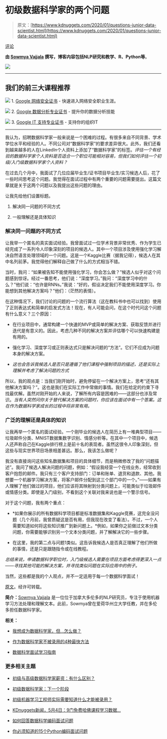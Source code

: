 # 初级数据科学家的两个问题

> 原文：[https://www.kdnuggets.com/2020/01/questions-junior-data-scientist.html](https://www.kdnuggets.com/2020/01/questions-junior-data-scientist.html)

[评论](#comments)

**由 [Sowmya Vajjala](https://nishkalavallabhi.github.io/) 撰写，博客内容包括NLP研究和教学、R、Python等**。

![](../Images/8007ad742936b092bd116f0eade03093.png)

* * *

## 我们的前三大课程推荐

![](../Images/0244c01ba9267c002ef39d4907e0b8fb.png) 1\. [Google 网络安全证书](https://www.kdnuggets.com/google-cybersecurity) - 快速进入网络安全职业生涯。

![](../Images/e225c49c3c91745821c8c0368bf04711.png) 2\. [Google 数据分析专业证书](https://www.kdnuggets.com/google-data-analytics) - 提升你的数据分析技能

![](../Images/0244c01ba9267c002ef39d4907e0b8fb.png) 3\. [Google IT 支持专业证书](https://www.kdnuggets.com/google-itsupport) - 支持你的组织IT

* * *

我认为，招聘数据科学家一般来说是一个困难的过程。有很多来自不同背景、学术学位水平和经验的人。不同公司对“数据科学家”的要求差异很大。此外，我们还看到越来越多的人在LinkedIn个人资料上添加了“数据科学家”的标签。*评估一个有经验的数据科学家个人资料是否适合一个职位可能相对容易，但我们如何评估一个初级/入门级数据科学家个人资料？*

在过去几个月中，我面试了几位应届毕业生/证书项目毕业生/实习候选人后，花了一些时间思考这个问题。我觉得在面试过程中有两个重要的问题需要提出。这篇文章就是关于这两个问题以及我提出这些问题的理由。

让我先给他们设置标题。

1.  解决同一问题的不同方式

1.  一般理解还是具体知识

### 解决同一问题的不同方式

让我举一个匿名的真实面试经验。我曾面试过一位学术背景非常优秀、作为学生已经完成了一系列令人印象深刻的项目的候选人。其中一个项目涉及使用强化学习解决自然语言处理领域的一个问题。这是一个Kaggle比赛（据我记得），候选人在其中名列前茅。我觉得他们解释自己做了什么的方式相当不错。

当时，我问：“如果被告知不能使用强化学习，你会怎么做？”候选人似乎对这个问题感到惊讶。经过一番思考，他们说：“深度学习。”我问：“深度学习中的什么？”他们说：“也许是RNNs。”我说：“好的，假设决定我们不能使用深度学习。你能想到其他解决方案吗？”他们：（茫然的表情）。

在这种情况下，我们讨论的问题的一个流行算法（这在教科书中也可以找到）使用了正则表达式和简单的启发式方法！现在，有人可能会问，在这个时代问这个问题有什么意义？三个原因：

+   在行业项目中，通常构建一个快速的MVP或简单的解决方案、获取反馈并进行迭代是有意义的。因此，考虑几种不同的解决方案并评估哪个可以快速构建是有用的。

+   强化学习、深度学习或正则表达式只是解决问题的“方法”。它们不应成为问题本身的解决方案。

+   *这也会告诉我候选人是否只是遵循了他们课程中强制项目的描述，还是实际上理解并考虑了解决问题的方式*

所以，我的观点是：当我们刚开始时，避免停留在一个解决方案上，思考“还有其他解决方案吗？”。这也是我们在实际工作中常做的事情。我们在给定的约束下寻找最优解。虽然对刚开始的人来说，了解所有内容是困难的——这部分也涉及常识。*当有人突然问你关于替代解决方案的问题时，你应该在面试中有一个答案。这在作为数据科学家成长的过程中将非常有用。*

### 广泛的理解还是具体的知识

让我再举一个匿名的面试经验。一个刚毕业的候选人在简历上有一堆典型项目——垃圾邮件分类、MNIST数据集数字识别、情感分析等。在其中一个项目中，候选人还声称自己在Kaggle排行榜上是前十名的表现者。虽然这很令人印象深刻，但这些与现实世界项目场景相差甚远。那么，我该怎么做呢？

我没有直接询问这些知名数据集和项目的具体细节，而是稍微修改了我的“问题描述”。我问了候选人解决问题的问题，例如：“假设我经营一个在线业务，经常收到客户抱怨的邮件。我只有三个客户支持部门：订单和账单、退货和退款、其他。我想要一个机器学习解决方案，将客户邮件分配到这三个部门中的一个。”——如果有人理解了他们做过的项目，他们应该将其映射到分类问题上，可能类似于垃圾邮件或情感分类。即使是入门级别，不看到这个关联对我来说也是一个警示信号。

对于这个问题，我有两个重点：

+   *如果你展示的所有数据科学项目都是标准数据集和Kaggle竞赛，这完全没问题（几个月前，我曾质疑这是否有用，但我现在改变了看法）。不过，一个人需要知道如何将这些知识推广到新问题上。*例如，如果你之前做过文本分类问题，你需要能够识别另一个文本分类问题，并了解解决它的一些步骤。

+   在这里，我的第二点与问题1类似。这告诉我候选人是否真正理解了他们所做的事情，还是只是跟随指令或在线教程。

*总结来说，申请数据科学职位时，入门级候选人需要在项目方面考虑得更深入一点——寻找其他可能的解决方案，并寻找类似问题在实际应用中的例子。*

当然，这些都是我的个人观点，并不一定适用于每一个数据科学面试！

[原文](https://towardsdatascience.com/2-questions-for-a-junior-data-scientist-47d355b87023)。经许可转载。

**简介：**[Sowmya Vajjala](https://nishkalavallabhi.github.io/) 是一位位于加拿大多伦多的NLP研究员，专注于使用机器学习方法处理和理解文本。此前，Sowmya曾在爱荷华州立大学任教，并在多伦多担任数据科学家。

**相关：**

+   [我想成为数据科学家，但…怎么做？](https://www.kdnuggets.com/2020/01/wanna-be-data-scientist.html)

+   [作为数据科学家不被录用的4种最快方法](https://www.kdnuggets.com/2019/12/4-ways-not-hired-data-scientist.html)

+   [数据科学面试学习指南](https://www.kdnuggets.com/2020/01/data-science-interview-study-guide.html)

### 更多相关主题

+   [初级与高级数据科学家薪资：有什么区别？](https://www.kdnuggets.com/2022/03/junior-senior-data-scientist-salary-difference.html)

+   [初级数据科学家：下一个阶段](https://www.kdnuggets.com/2022/02/junior-data-scientist-next-level.html)

+   [初级机器学习工程师实际需要知道什么才能被录用？](https://www.kdnuggets.com/what-junior-ml-engineers-actually-need-to-know-to-get-hired)

+   [KDnuggets新闻，5月4日：9门免费哈佛课程学习数据…](https://www.kdnuggets.com/2022/n18.html)

+   [如何回答数据科学编码面试问题](https://www.kdnuggets.com/2022/01/answer-data-science-coding-interview-questions.html)

+   [你必须知道的15个Python编码面试问题](https://www.kdnuggets.com/2022/04/15-python-coding-interview-questions-must-know-data-science.html)
